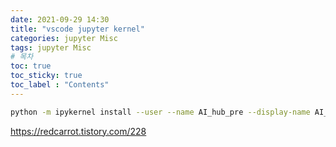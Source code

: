 ```yaml
---
date: 2021-09-29 14:30
title: "vscode jupyter kernel"
categories: jupyter Misc
tags: jupyter Misc
# 목차
toc: true  
toc_sticky: true 
toc_label : "Contents"
---
```


```sh
python -m ipykernel install --user --name AI_hub_pre --display-name AI_hub_kernel
```

<https://redcarrot.tistory.com/228>